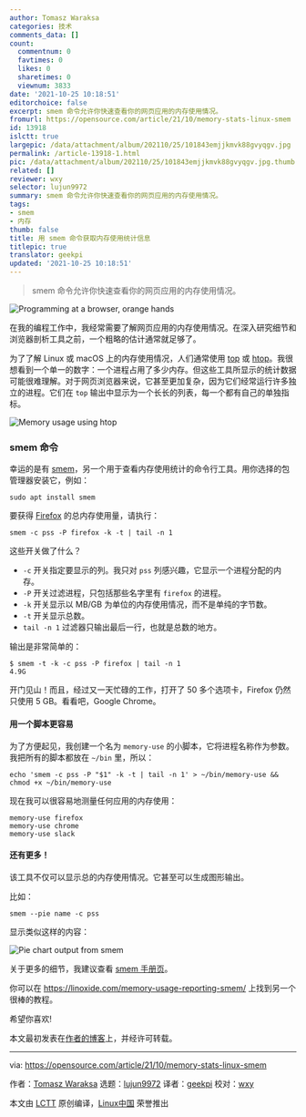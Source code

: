 ```yaml
---
author: Tomasz Waraksa
categories: 技术
comments_data: []
count:
  commentnum: 0
  favtimes: 0
  likes: 0
  sharetimes: 0
  viewnum: 3833
date: '2021-10-25 10:18:51'
editorchoice: false
excerpt: smem 命令允许你快速查看你的网页应用的内存使用情况。
fromurl: https://opensource.com/article/21/10/memory-stats-linux-smem
id: 13918
islctt: true
largepic: /data/attachment/album/202110/25/101843emjjkmvk88gvyqgv.jpg
permalink: /article-13918-1.html
pic: /data/attachment/album/202110/25/101843emjjkmvk88gvyqgv.jpg.thumb.jpg
related: []
reviewer: wxy
selector: lujun9972
summary: smem 命令允许你快速查看你的网页应用的内存使用情况。
tags:
- smem
- 内存
thumb: false
title: 用 smem 命令获取内存使用统计信息
titlepic: true
translator: geekpi
updated: '2021-10-25 10:18:51'
---
```



> 
> smem 命令允许你快速查看你的网页应用的内存使用情况。
> 
> 
> 


![](/data/attachment/album/202110/25/101843emjjkmvk88gvyqgv.jpg "Programming at a browser, orange hands")


在我的编程工作中，我经常需要了解网页应用的内存使用情况。在深入研究细节和浏览器剖析工具之前，一个粗略的估计通常就足够了。


为了了解 Linux 或 macOS 上的内存使用情况，人们通常使用 [top](https://linux.die.net/man/1/top) 或 [htop](https://linux.die.net/man/1/htop)。我很想看到一个单一的数字：一个进程占用了多少内存。但这些工具所显示的统计数据可能很难理解。对于网页浏览器来说，它甚至更加复杂，因为它们经常运行许多独立的进程。它们在 `top` 输出中显示为一个长长的列表，每一个都有自己的单独指标。


![Memory usage using htop](/data/attachment/album/202110/25/101853izcyy0bttz1ltbx2.png "Memory usage using htop")


### smem 命令


幸运的是有 [smem](https://linux.die.net/man/8/smem)，另一个用于查看内存使用统计的命令行工具。用你选择的包管理器安装它，例如：



```
sudo apt install smem

```

要获得 [Firefox](https://www.mozilla.org/en-US/firefox/) 的总内存使用量，请执行：



```
smem -c pss -P firefox -k -t | tail -n 1

```

这些开关做了什么？


* `-c` 开关指定要显示的列。我只对 `pss` 列感兴趣，它显示一个进程分配的内存。
* `-P` 开关过滤进程，只包括那些名字里有 `firefox` 的进程。
* `-k` 开关显示以 MB/GB 为单位的内存使用情况，而不是单纯的字节数。
* `-t` 开关显示总数。
* `tail -n 1` 过滤器只输出最后一行，也就是总数的地方。


输出是非常简单的：



```
$ smem -t -k -c pss -P firefox | tail -n 1
4.9G

```

开门见山！而且，经过又一天忙碌的工作，打开了 50 多个选项卡，Firefox 仍然只使用 5 GB。看看吧，Google Chrome。


#### 用一个脚本更容易


为了方便起见，我创建一个名为 `memory-use` 的小脚本，它将进程名称作为参数。我把所有的脚本都放在 `~/bin` 里，所以：



```
echo 'smem -c pss -P "$1" -k -t | tail -n 1' > ~/bin/memory-use && chmod +x ~/bin/memory-use

```

现在我可以很容易地测量任何应用的内存使用：



```
memory-use firefox
memory-use chrome
memory-use slack

```

#### 还有更多！


该工具不仅可以显示总的内存使用情况。它甚至可以生成图形输出。


比如：



```
smem --pie name -c pss

```

显示类似这样的内容：


![Pie chart output from smem](/data/attachment/album/202110/25/101854lvgfcmc3ikkeb6mh.png "Pie chart output from smem")


关于更多的细节，我建议查看 [smem 手册页](https://linux.die.net/man/8/smem)。


你可以在 <https://linoxide.com/memory-usage-reporting-smem/> 上找到另一个很棒的教程。


希望你喜欢!


本文最初发表在[作者的博客](https://letsdebug.it/post/26-measure-application-memory-use-on-linux/)上，并经许可转载。




---


via: <https://opensource.com/article/21/10/memory-stats-linux-smem>


作者：[Tomasz Waraksa](https://opensource.com/users/tomasz) 选题：[lujun9972](https://github.com/lujun9972) 译者：[geekpi](https://github.com/geekpi) 校对：[wxy](https://github.com/wxy)


本文由 [LCTT](https://github.com/LCTT/TranslateProject) 原创编译，[Linux中国](https://linux.cn/) 荣誉推出